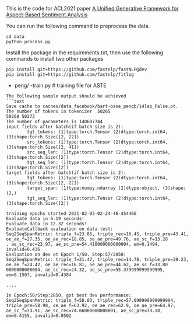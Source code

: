 This is the code for ACL2021 paper [A Unified Generative Framework for Aspect-Based Sentiment Analysis](https://arxiv.org/abs/2106.04300)

You can run the following command to preprocess the data.

```
cd data
python process.py
```

Install the package in the requirements.txt, then use the following
commands to install two other packages
```
pip install git+https://github.com/fastnlp/fastNLP@dev
pip install git+https://github.com/fastnlp/fitlog
```

- peng/
    -train.py  # training file for ASTE

```
The following sample output should be achieved
```text
Save cache to caches/data_facebook/bart-base_pengb/14lap_False.pt.                                                                   
The number of tokens in tokenizer  50265
50268 50273
The number of parameters is 140607744
input fields after batch(if batch size is 2):
        tgt_tokens: (1)type:torch.Tensor (2)dtype:torch.int64, (3)shape:torch.Size([2, 22]) 
        src_tokens: (1)type:torch.Tensor (2)dtype:torch.int64, (3)shape:torch.Size([2, 41]) 
        src_seq_len: (1)type:torch.Tensor (2)dtype:torch.int64, (3)shape:torch.Size([2]) 
        tgt_seq_len: (1)type:torch.Tensor (2)dtype:torch.int64, (3)shape:torch.Size([2]) 
target fields after batch(if batch size is 2):
        tgt_tokens: (1)type:torch.Tensor (2)dtype:torch.int64, (3)shape:torch.Size([2, 22]) 
        target_span: (1)type:numpy.ndarray (2)dtype:object, (3)shape:(2,) 
        tgt_seq_len: (1)type:torch.Tensor (2)dtype:torch.int64, (3)shape:torch.Size([2]) 

training epochs started 2021-02-03-02-24-46-454466
Evaluate data in 6.19 seconds!                                                                                                       
Evaluate data in 12.32 seconds!                                                                                                      
EvaluateCallback evaluation on data-test:                                                                                            
Seq2SeqSpanMetric: triple_f=23.86, triple_rec=16.45, triple_pre=43.41, oe_ae_f=27.35, oe_ae_rec=18.85, oe_ae_pre=49.76, ae_sc_f=33.28
, ae_sc_rec=23.97, ae_sc_pre=54.410000000000004, em=0.1494, invalid=0.436
Evaluation on dev at Epoch 1/50. Step:57/2850:                                                                                       
Seq2SeqSpanMetric: triple_f=21.47, triple_rec=14.78, triple_pre=39.23, oe_ae_f=24.42, oe_ae_rec=16.81, oe_ae_pre=44.62, ae_sc_f=33.80
0000000000004, ae_sc_rec=24.32, ae_sc_pre=55.379999999999995, em=0.1507, invalid=0.4384

....

In Epoch:50/Step:2850, got best dev performance:
Seq2SeqSpanMetric: triple_f=58.03, triple_rec=57.099999999999994, triple_pre=58.98, oe_ae_f=63.92, oe_ae_rec=62.9, oe_ae_pre=64.97, ae_sc_f=73.91, ae_sc_rec=74.66000000000001, ae_sc_pre=73.18, em=0.4155, invalid=0.0502
```

